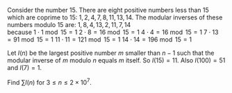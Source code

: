 Consider the number $15$.
There are eight positive numbers less than $15$ which are coprime to $15$: $1, 2, 4, 7, 8, 11, 13, 14$.
The modular inverses of these numbers modulo $15$ are: $1, 8, 4, 13, 2, 11, 7, 14$  
because
$1 \cdot 1 \bmod 15=1$
$2 \cdot 8=16 \bmod 15=1$
$4 \cdot 4=16 \bmod 15=1$
$7 \cdot 13=91 \bmod 15=1$
$11 \cdot 11=121 \bmod 15=1$
$14 \cdot 14=196 \bmod 15=1$

Let $I(n)$ be the largest positive number $m$ smaller than $n-1$ such that the modular inverse of $m$ modulo $n$ equals $m$ itself.
So $I(15)=11$.
Also $I(100)=51$ and $I(7)=1$.

Find $\sum I(n)$ for $3 \le n \le 2 \times 10^7$.